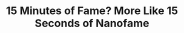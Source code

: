 ---
categories: all_articles
provider_display: "www.nytimes.com"
provider_name: "www.nytimes.com"
favicon_url: http://static01.nyt.com/favicon.ico
title: "15 Minutes of Fame? More Like 15 Seconds of Nanofame"
published: 2015-02-10
source: http://www.nytimes.com/2015/02/08/style/15-minutes-of-fame-more-like-15-seconds-of-nanofame.html
thumbnail: http://static01.nyt.com/images/2015/02/08/fashion/08NANO/08NANO-facebookJumbo.jpg
---